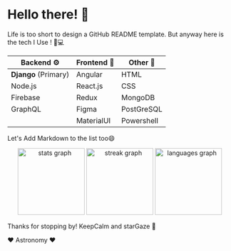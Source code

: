 # Hello there! :wave:

Life is too short to design a GitHub README template. But anyway here is the tech I Use ! :wrench::computer:

| Backend :gear:                  | Frontend :art:                 | Other :notebook:                |
|--------------------------------|--------------------------------|--------------------------------|
| **Django** (Primary)            | Angular                        | HTML                           |
| Node.js                         | React.js                       | CSS                            |
| Firebase                        | Redux                          | MongoDB                        |
| GraphQL                         | Figma                          | PostGreSQL                     |
|                                | MaterialUI                     | Powershell                     |

Let's Add Markdown to the list too:smile:

<div align="center">
  <img src="https://github-readme-stats.vercel.app/api?username=fieryfalcon&hide_title=false&hide_rank=false&show_icons=true&include_all_commits=true&count_private=true&disable_animations=false&theme=dracula&locale=en&hide_border=false" height="150" alt="stats graph"  />
  <img src="https://streak-stats.demolab.com?user=fieryfalcon&locale=en&mode=daily&theme=dracula&hide_border=false&border_radius=5" height="150" alt="streak graph"  />
  <img src="https://github-readme-stats.vercel.app/api/top-langs?username=fieryfalcon&locale=en&hide_title=false&layout=compact&card_width=320&langs_count=5&theme=dracula&hide_border=false" height="150" alt="languages graph"  />
</div>

Thanks for stopping by! KeepCalm and starGaze :night_with_stars:

:heart: Astronomy :heart:

